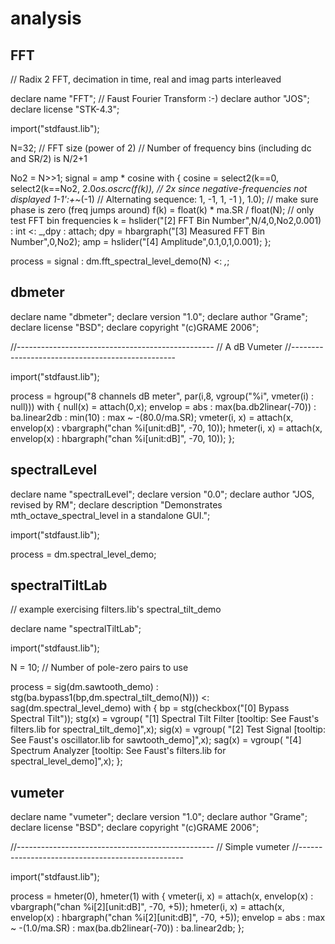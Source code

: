 # analysis


## FFT

<!-- faust-run -->

// Radix 2 FFT, decimation in time, real and imag parts interleaved

declare name	"FFT"; // Faust Fourier Transform :-)
declare author	"JOS";
declare license "STK-4.3";

import("stdfaust.lib");

N=32; // FFT size (power of 2)
// Number of frequency bins (including dc and SR/2) is N/2+1

No2 = N>>1;
signal = amp * cosine with {
  cosine = select2(k==0,
		 select2(k==No2,
			2.0*os.oscrc(f(k)), // 2x since negative-frequencies not displayed
			1-1':+~*(-1) // Alternating sequence: 1, -1, 1, -1
			),
		   1.0); // make sure phase is zero (freq jumps around)
  f(k) = float(k) * ma.SR / float(N); // only test FFT bin frequencies
  k = hslider("[2] FFT Bin Number",N/4,0,No2,0.001) : int <: _,dpy : attach;
  dpy = hbargraph("[3] Measured FFT Bin Number",0,No2);
  amp = hslider("[4] Amplitude",0.1,0,1,0.001);
};

process = signal : dm.fft_spectral_level_demo(N) <: _,_;

<!-- /faust-run -->


## dbmeter

<!-- faust-run -->

declare name 		"dbmeter";
declare version 	"1.0";
declare author 		"Grame";
declare license 	"BSD";
declare copyright 	"(c)GRAME 2006";

//-------------------------------------------------
// A dB Vumeter
//-------------------------------------------------

import("stdfaust.lib");

process = hgroup("8 channels dB meter", par(i,8, vgroup("%i", vmeter(i) : null)))
with {
	null(x) = attach(0,x);
	envelop = abs : max(ba.db2linear(-70)) : ba.linear2db : min(10)  : max ~ -(80.0/ma.SR);
	vmeter(i, x) = attach(x, envelop(x) : vbargraph("chan %i[unit:dB]", -70, 10));
	hmeter(i, x) = attach(x, envelop(x) : hbargraph("chan %i[unit:dB]", -70, 10));
};

<!-- /faust-run -->


## spectralLevel

<!-- faust-run -->

declare name "spectralLevel";
declare version "0.0";
declare author "JOS, revised by RM";
declare description "Demonstrates mth_octave_spectral_level in a standalone GUI.";

import("stdfaust.lib");

process = dm.spectral_level_demo;

<!-- /faust-run -->


## spectralTiltLab

<!-- faust-run -->

// example exercising filters.lib's spectral_tilt_demo

declare name "spectralTiltLab";

import("stdfaust.lib");

N = 10; // Number of pole-zero pairs to use

process = sig(dm.sawtooth_demo) 
	 : stg(ba.bypass1(bp,dm.spectral_tilt_demo(N)))
	<: sag(dm.spectral_level_demo) 
with {
    bp = stg(checkbox("[0] Bypass Spectral Tilt"));
    stg(x) = vgroup(
     "[1] Spectral Tilt Filter [tooltip: See Faust's filters.lib for spectral_tilt_demo]",x);
    sig(x) = vgroup(
     "[2] Test Signal [tooltip: See Faust's oscillator.lib for sawtooth_demo]",x);
    sag(x) = vgroup(
     "[4] Spectrum Analyzer [tooltip: See Faust's filters.lib for spectral_level_demo]",x);
};

<!-- /faust-run -->


## vumeter

<!-- faust-run -->

declare name 		"vumeter";
declare version 	"1.0";
declare author 		"Grame";
declare license 	"BSD";
declare copyright 	"(c)GRAME 2006";

//-------------------------------------------------
// Simple vumeter
//-------------------------------------------------

import("stdfaust.lib");

process = hmeter(0), hmeter(1)
with {
	vmeter(i, x) = attach(x, envelop(x) : vbargraph("chan %i[2][unit:dB]", -70, +5));
	hmeter(i, x) = attach(x, envelop(x) : hbargraph("chan %i[2][unit:dB]", -70, +5));
	envelop = abs : max ~ -(1.0/ma.SR) : max(ba.db2linear(-70)) : ba.linear2db;
};

<!-- /faust-run -->

